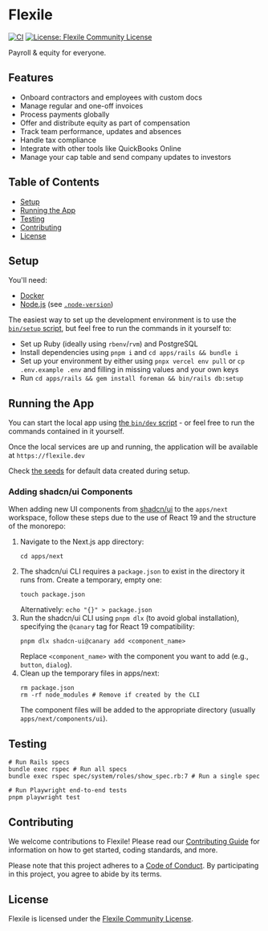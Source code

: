 # Flexile

[![CI](https://github.com/antiwork/flexile/actions/workflows/ci.yml/badge.svg?branch=main)](https://github.com/antiwork/flexile/actions/workflows/ci.yml?query=branch%3Amain)
[![License: Flexile Community License](https://img.shields.io/badge/License-Flexile%20Community-blue.svg)](https://github.com/antiwork/flexile/blob/main/LICENSE.md)

Payroll & equity for everyone.

## Features

- Onboard contractors and employees with custom docs
- Manage regular and one-off invoices
- Process payments globally
- Offer and distribute equity as part of compensation
- Track team performance, updates and absences
- Handle tax compliance
- Integrate with other tools like QuickBooks Online
- Manage your cap table and send company updates to investors

## Table of Contents

- [Setup](#setup)
- [Running the App](#running-the-app)
- [Testing](#testing)
- [Contributing](#contributing)
- [License](#license)

## Setup

You'll need:

- [Docker](https://docs.docker.com/engine/install/)
- [Node.js](https://nodejs.org/en/download) (see [`.node-version`](.node-version))

The easiest way to set up the development environment is to use the [`bin/setup` script](bin/setup), but feel free to run the commands in it yourself to:

- Set up Ruby (ideally using `rbenv`/`rvm`) and PostgreSQL
- Install dependencies using `pnpm i` and `cd apps/rails && bundle i`
- Set up your environment by either using `pnpx vercel env pull` or `cp .env.example .env` and filling in missing values and your own keys
- Run `cd apps/rails && gem install foreman && bin/rails db:setup`

## Running the App

You can start the local app using [the `bin/dev` script](bin/dev) - or feel free to run the commands contained in it yourself.

Once the local services are up and running, the application will be available at `https://flexile.dev`

Check [the seeds](apps/rails/config/data/seed_templates/gumroad.json) for default data created during setup.

### Adding shadcn/ui Components

When adding new UI components from [shadcn/ui](https://ui.shadcn.com/) to the `apps/next` workspace, follow these steps due to the use of React 19 and the structure of the monorepo:

1.  Navigate to the Next.js app directory:
    ```shell
    cd apps/next
    ```
2.  The shadcn/ui CLI requires a `package.json` to exist in the directory it runs from. Create a temporary, empty one:
    ```shell
    touch package.json
    ```
    Alternatively: `echo "{}" > package.json`
3.  Run the shadcn/ui CLI using `pnpm dlx` (to avoid global installation), specifying the `@canary` tag for React 19 compatibility:
    ```shell
    pnpm dlx shadcn-ui@canary add <component_name>
    ```
    Replace `<component_name>` with the component you want to add (e.g., `button`, `dialog`).
4.  Clean up the temporary files in apps/next:
    ```shell
    rm package.json
    rm -rf node_modules # Remove if created by the CLI
    ```
    The component files will be added to the appropriate directory (usually `apps/next/components/ui`).

## Testing

```shell
# Run Rails specs
bundle exec rspec # Run all specs
bundle exec rspec spec/system/roles/show_spec.rb:7 # Run a single spec

# Run Playwright end-to-end tests
pnpm playwright test
```
## Contributing

We welcome contributions to Flexile! Please read our [Contributing Guide](CONTRIBUTING.md) for information on how to get started, coding standards, and more.

Please note that this project adheres to a [Code of Conduct](CODE_OF_CONDUCT.md). By participating in this project, you agree to abide by its terms.

## License

Flexile is licensed under the [Flexile Community License](LICENSE.md).
